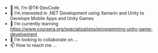- 👋 Hi, I’m @TK-DevCode
- 👀 I’m interested in .NET Development using Xamarin and Unity to Develope Mobile Apps and Unity Games
- 🌱 I’m currently learning https://www.coursera.org/specializations/programming-unity-game-development
- 💞️ I’m looking to collaborate on ...
- 📫 How to reach me ...

<!---
TK-DevCode/TK-DevCode is a ✨ special ✨ repository because its `README.md` (this file) appears on your GitHub profile.
You can click the Preview link to take a look at your changes.
--->
